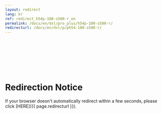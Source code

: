 ```yaml
---
layout: redirect
lang: kr
ref: redirect_h54p-100-s500-r_en
permalink: /docs/en/dxl/pro_plus/h54p-100-s500-r/
redirecturl: /docs/en/dxl/p/ph54-100-s500-r/
---
```


<br><br><br><br><br><br>
# Redirection Notice
If your browser doesn't automatically redirect within a few seconds, please click [HERE]({{ page.redirecturl }}).
